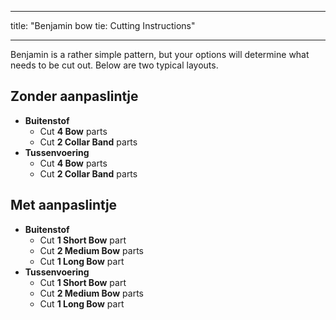 - - -
title: "Benjamin bow tie: Cutting Instructions"
- - -

Benjamin is a rather simple pattern, but your options will determine what needs to be cut out. Below are two typical layouts.

## Zonder aanpaslintje

- **Buitenstof**
  - Cut **4 Bow** parts
  - Cut **2 Collar Band** parts
- **Tussenvoering**
  - Cut **4 Bow** parts
  - Cut **2 Collar Band** parts

## Met aanpaslintje

- **Buitenstof**
  - Cut **1 Short Bow** part
  - Cut **2 Medium Bow** parts
  - Cut **1 Long Bow** part
- **Tussenvoering**
  - Cut **1 Short Bow** part
  - Cut **2 Medium Bow** parts
  - Cut **1 Long Bow** part
